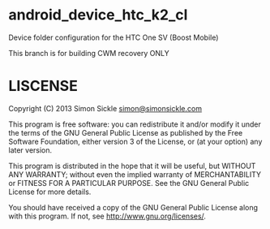 android_device_htc_k2_cl
========================

Device folder configuration for the HTC One SV (Boost Mobile)

This branch is for building CWM recovery ONLY

LISCENSE
========

Copyright (C) 2013 Simon Sickle <simon@simonsickle.com>

This program is free software: you can redistribute it and/or modify
it under the terms of the GNU General Public License as published by
the Free Software Foundation, either version 3 of the License, or
(at your option) any later version.

This program is distributed in the hope that it will be useful,
but WITHOUT ANY WARRANTY; without even the implied warranty of
MERCHANTABILITY or FITNESS FOR A PARTICULAR PURPOSE. See the
GNU General Public License for more details.

You should have received a copy of the GNU General Public License
along with this program. If not, see <http://www.gnu.org/licenses/>.
